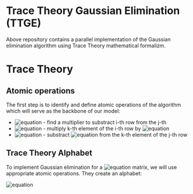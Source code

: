 # Trace Theory Gaussian Elimination (TTGE)
Above repository contains a parallel implementation of the Gaussian elimination algorithm using Trace Theory mathematical formalizm.

# Trace Theory
## Atomic operations
The first step is to identify and define atomic operations of the algorithm which will serve as the backbone of our model:
* ![equation](http://latex.codecogs.com/gif.latex?A_{i,j}) - find a multiplier to substract i-th row from the j-th
* ![equation](http://latex.codecogs.com/gif.latex?B_{i,j,k}) - multiply k-th element of the i-th row by ![equation](http://latex.codecogs.com/gif.latex?A_{i,j})
* ![equation](http://latex.codecogs.com/gif.latex?C_{i,j,k}) - substract ![equation](http://latex.codecogs.com/gif.latex?B_{i,j,k}) from the k-th element of the j-th row

## Trace Theory Alphabet
To implement Gaussian elimination for a ![equation](http://latex.codecogs.com/gif.latex?N\times%20N) matrix, we will use appropriate atomic operations. They create an alphabet:

![equation](http://latex.codecogs.com/gif.latex?\Sigma%3D%20\\{A_{i,j},%20B_{i,j,k},%20C_{i,j,k}%20\\}%20\quad%20\underset{1%20\leq%20i%20%3C%20N}{\forall}%20\\;%20\underset{i%20%3C%20j%20\leq%20N}{\forall}%20\\;%20\underset{i%20\leq%20k%20\leq%20N+1}{\forall})

